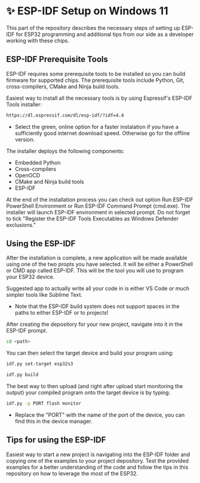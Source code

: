 # ✨ ESP-IDF Setup on Windows 11
This part of the repository describes the necessary steps of setting up ESP-IDF for ESP32 programming and additional tips from our side as a developer working with these chips.

## ESP-IDF Prerequisite Tools
ESP-IDF requires some prerequisite tools to be installed so you can build firmware for supported chips. The prerequisite tools include Python, Git, cross-compilers, CMake and Ninja build tools.

Easiest way to install all the necessary tools is by using Espressif's ESP-IDF Tools installer:
```sh
https://dl.espressif.com/dl/esp-idf/?idf=4.4
```

* Select the green, online option for a faster instalation if you have a sufficiently good internet download speed. Otherwise go for the offline version.

The installer deploys the following components:
* Embedded Python
* Cross-compilers
* OpenOCD
* CMake and Ninja build tools
* ESP-IDF 

At the end of the installation process you can check out option Run ESP-IDF PowerShell Environment or Run ESP-IDF Command Prompt (cmd.exe). The installer will launch ESP-IDF environment in selected prompt. Do not forget to tick "Register the ESP-IDF Tools Executables as Windows Defender exclusions."

## Using the ESP-IDF
After the installation is complete, a new application will be made available using one of the two propts you have selected. It will be either a PowerShell or CMD app called ESP-IDF. This will be the tool you will use to program your ESP32 device.

Suggested app to actually write all your code in is either VS Code or much simpler tools like Sublime Text.

* Note that the ESP-IDF build system does not support spaces in the paths to either ESP-IDF or to projects!

After creating the depository for your new project, navigate into it in the ESP-IDF prompt.

```sh
cd <path>
```
You can then select the target device and build your program using:

```sh
idf.py set-target esp32s3
```

```sh
idf.py build
```

The best way to then upload (and right after upload start monitoring the output) your compiled program onto the target device is by typing:

```sh
idf.py -p PORT flash monitor
```

* Replace the "PORT" with the name of the port of the device, you can find this in the device manager.

## Tips for using the ESP-IDF
Easiest way to start a new project is navigating into the ESP-IDF folder and copying one of the examples to your project depository.
Test the provided examples for a better understanding of the code and follow the tips in this repository on how to leverage the most of the ESP32.
